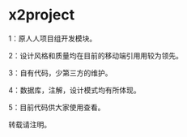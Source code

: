 # x2project
   1：原人人项目组开发模块。
   
   2：设计风格和质量均在目前的移动端引用用较为领先。
   
   3：自有代码，少第三方的维护。
   
   4：数据库，注解，设计模式均有所体现。
   
   5：目前代码供大家使用查看。
   
   转载请注明。
